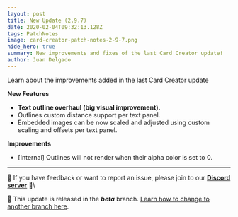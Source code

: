 ```yaml
---
layout: post
title: New Update (2.9.7)
date: 2020-02-04T09:32:13.128Z
tags: PatchNotes
image: card-creator-patch-notes-2-9-7.png
hide_hero: true
summary: New improvements and fixes of the last Card Creator update!
author: Juan Delgado
---
```

Learn about the improvements added in the last Card Creator update

**New Features**

* **Text outline overhaul (big visual improvement).**
* Outlines custom distance support per text panel.
* Embedded images can be now scaled and adjusted using custom scaling and offsets per text panel.



**Improvements**

* \[Internal] Outlines will not render when their alpha color is set to 0.


---

📌 If you have feedback or want to report an issue, please join to our **[Discord server](http://discord.gg/pixelatto)** 💬\

📌 This update is released in the ***beta*** branch. [Learn how to change to another branch here](/blog/beta-and-legacy-versions).